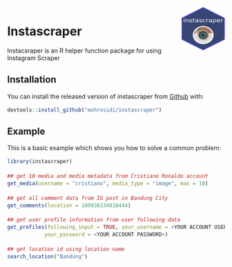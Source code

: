 <img src="hex-instascraper.png" align="right" width="100" height="100">

Instascraper
==============

<!-- badges: start -->
<!-- badges: end -->

Instacsraper is an R helper function package for using Instagram Scraper

Installation
--------------

You can install the released version of instascraper from [Github](https://github.com/mohrosidi/instascraper) with:

``` r
devtools::install_github("mohrosidi/instascraper")
```

Example
---------------

This is a basic example which shows you how to solve a common problem:

``` r
library(instascraper)

## get 10 media and media metadata from Cristiano Ronaldo account 
get_media(username = "cristiano", media_type = "image", max = 10)

## get all comment data from IG post in Bandung City
get_comments(location = 100936334818444)

## get user profile information from user following data
get_profiles(following_input = TRUE, your_username = <YOUR ACCOUNT USERNAME>,
            your_password = <YOUR ACCOUNT PASSWORD>)
            
## get location id using location name
search_location("Bandung")
```

